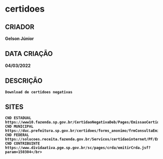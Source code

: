 # certidoes

## CRIADOR
<b>Gelson Júnior</b>

## DATA CRIAÇÃO
<b>04/03/2022<b>

## DESCRIÇÃO
    Download de certidoes negativas
  
## SITES
    CND ESTADUAL https://www10.fazenda.sp.gov.br/CertidaoNegativaDeb/Pages/EmissaoCertidaoNegativa.aspx</br>
    CND MUNICIPAL https://duc.prefeitura.sp.gov.br/certidoes/forms_anonimo/frmConsultaEmissaoCertificado.aspx</br>
    CND FEDERAL https://solucoes.receita.fazenda.gov.br/Servicos/certidaointernet/PF/Emitir</br>
    CND CONTRIBUINTE https://www.dividaativa.pge.sp.gov.br/sc/pages/crda/emitirCrda.jsf?param=150304</br>
